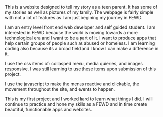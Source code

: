This is a website designed to tell my story as a teen parent. It has some of my stories as well as pictures of my family. The webpage is fairly simple with not a lot of features as I am just begining my journey in FEWD.

I am an entry level front end web developer and self guided student. I am interested in FEWD because the world is moving towards a more technological era and I want to be a part of it. I want to produce apps that help certain groups of people such as abused or homeless. I am learning coding also because its a broad field and I know I can make a difference in it.

I use the css items of: collasped menu, media quieries,  and images responsive. I was still learning to use these items upon submission of this project.

I use the javascript to make the menus reactive and clickable, the movement throughout the site, and events to happen.

This is my first project and I worked hard to learn what things I did. I will continue to practice and hone my skills as a FEWD and in time create beautiful, functionable apps and websites.
